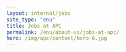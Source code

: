 ```yaml
---
layout: internal/jobs
site_type: "enu"
title: Jobs at APC
permalink: /enu/about-us/jobs-at-apc/
hero: /img/apc/content/hero-6.jpg
---
```


<!--- This child document initializes the page in Jekyll. -->
